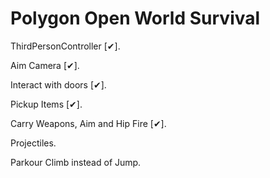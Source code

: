 # Polygon Open World Survival

ThirdPersonController [✔].

Aim Camera [✔].

Interact with doors [✔].

Pickup Items [✔].

Carry Weapons, Aim and Hip Fire [✔].

Projectiles.

Parkour Climb instead of Jump.

